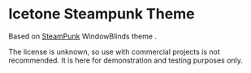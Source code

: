 # Icetone Steampunk Theme
Based on [SteamPunk](http://www.wincustomize.com/explore/windowblinds/6961/) WindowBlinds theme .

The license is unknown, so use with commercial projects is not recommended. It is here for demonstration and testing purposes only.
